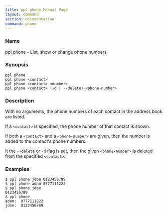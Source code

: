 ```yaml
---
title: ppl phone Manual Page
layout: command
section: documentation
command: phone
---
```


### Name

ppl phone - List, show or change phone numbers

### Synopsis

    ppl phone
    ppl phone <contact>
    ppl phone <contact> <number>
    ppl phone <contact> (-d | --delete) <phone-number>

### Description

With no arguments, the phone numbers of each contact in the address book are
listed.

If a `<contact>` is specified, the phone number of that contact is shown.

If both a `<contact>` and a `<phone-number>` are given, then the number is added
to the contact's phone numbers.

It the `--delete` or `-d` flag is set, then the given `<phone-number>` is
deleted from the specified `<contact>`.

### Examples

    $ ppl phone jdoe 0123456789
    $ ppl phone adam 0777111222
    $ ppl phone jdoe
    0123456789
    $ ppl phone
    adam:  0777111222
    jdoe:  0123456789

